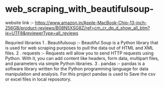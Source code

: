 # web_scraping_with_beautifulsoup-

website link :- https://www.amazon.in/Apple-MacBook-Chip-13-inch-256GB/product-reviews/B08N5XSG8Z/ref=cm_cr_dp_d_show_all_btm?ie=UTF8&reviewerType=all_reviews

Requried libraries 
 1 . Beautifulsoup  :- Beautiful Soup is a Python library that is used for web scraping purposes to pull the data out of HTML and XML files. 
 2 . requests :- Requests will allow you to send HTTP requests using Python. With it, you can add content like headers, form data, multipart files, and parameters via simple Python libraries.
 3 . pandas :- pandas is a software library written for the Python programming language for data manipulation and analysis. For this project pandas is used to Save the csv or excel files in local reposotory.
